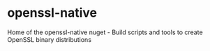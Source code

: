 # openssl-native
Home of the openssl-native nuget - Build scripts and tools to create  OpenSSL binary distributions
